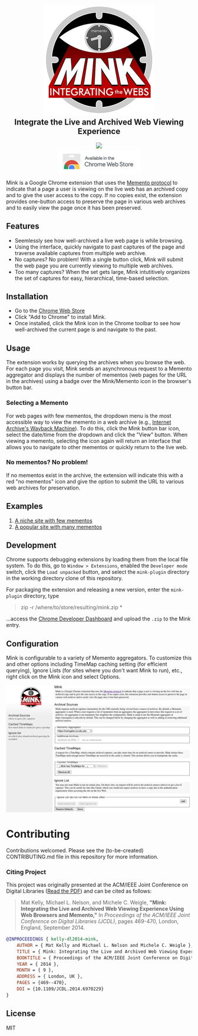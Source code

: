 <h2 align="center">
 <a href="https://github.com/machawk1/mink"><img src="https://github.com/machawk1/Mink/blob/main/meta/mink_marvel_300_noTrans.png?raw=true" alt="Mink logo" /></a><br />Integrate the Live and Archived Web Viewing Experience</h2>

<p align="center">
  <a href="http://standardjs.com/"><img src="https://img.shields.io/badge/code%20style-standard-brightgreen.svg" /></a>
  <br /><a href="http://matkelly.com/mink"><img src="https://github.com/machawk1/Mink/blob/main/meta/chromeWebStore.png?raw=true"></a>
</p>


Mink is a Google Chrome extension that uses the [Memento protocol](https://tools.ietf.org/html/rfc7089) to indicate that a page a user is viewing on the live web has an archived copy and to give the user access to the copy. If no copies exist, the extension provides one-button access to preserve the page in various web archives and to easily view the page once it has been preserved.

## Features

- Seemlessly see how well-archived a live web page is while browsing.
- Using the interface, quickly navigate to past captures of the page and traverse available captures from multiple web archive.
- No captures? No problem! With a single button click, Mink will submit the web page you are currently viewing to multiple web archives.
- Too many captures? When the set gets large, Mink intutitively organizes the set of captures for easy, hierarchical, time-based selection.

## Installation

* Go to the [Chrome Web Store](https://chrome.google.com/webstore/detail/mink/jemoalkmipibchioofomhkgimhofbbem)
* Click "Add to Chrome" to install Mink.
* Once installed, click the Mink icon in the Chrome toolbar to see how well-archived the current page is and navigate to the past.

## Usage

The extension works by querying the archives when you browse the web. For each page you visit, Mink sends an asynchronous request to a Memento aggregator and displays the number of mementos (web pages for the URL in the archives) using a badge over the Mink/Memento icon in the browser's button bar.

### Selecting a Memento

For web pages with few mementos, the dropdown menu is the most accessible way to view the memento in a web archive (e.g., [Internet Archive's Wayback Machine](http://web.archive.org/)). To do this, click the Mink button bar icon, select the date/time from the dropdown and click the "View" button. When viewing a memento, selecting the icon again will return an interface that allows you to navigate to other mementos or quickly return to the live web.

### No mementos? No problem!

If no mementos exist in the archive, the extension will indicate this with a red "no mementos" icon and give the option to submit the URL to various web archives for preservation.

## Examples
1. [A niche site with few mementos](https://github.com/machawk1/Mink/wiki/Examples#use-case-1-a-niche-site-with-few-mementos)
1. [A popular site with many mementos](https://github.com/machawk1/Mink/wiki/Examples#use-case-2-a-popular-site-with-many-mementos)

## Development

Chrome supports debugging extensions by loading them from the local file system. To do this, go to `Window > Extensions`, enabled the `Developer mode` switch, click the `Load unpacked` button, and select the `mink-plugin` directory in the working directory clone of this repository.

For packaging the extension and releasing a new version, enter the `mink-plugin` directory, type

<blockquote>zip -r /where/to/store/resulting/mink.zip *</blockquote>

...access the [Chrome Developer Dashboard](https://chrome.google.com/webstore/developer/dashboard/) and upload the `.zip` to the Mink entry.

## Configuration

Mink is configurable to a variety of Memento aggregators. To customize this and other options including TimeMap caching setting (for efficient querying), Ignore Lists (for sites where you don't want Mink to run), etc., right click on the Mink icon and select Options.

<img src="https://github.com/machawk1/Mink/blob/main/meta/README/minksettings_2.5.5.3.png?raw=true">

# Contributing

Contributions welcomed. Please see the (to-be-created) CONTRIBUTING.md file in this repository for more information.

### Citing Project

This project was originally presented at the ACM/IEEE Joint Conference on Digital Libraries ([Read the PDF](https://matkelly.com/papers/2014_dl_mink.pdf)) and can be cited as follows:

> Mat Kelly, Michael L. Nelson, and Michele C. Weigle, __"Mink: Integrating the Live and Archived Web Viewing Experience Using Web Browsers and Memento,"__ In _Proceedings of the ACM/IEEE Joint Conference on Digital Libraries (JCDL)_, pages 469-470, London, England, September 2014.

```bib
@INPROCEEDINGS { kelly-dl2014-mink,
    AUTHOR = { Mat Kelly and Michael L. Nelson and Michele C. Weigle },
    TITLE = { Mink: Integrating the Live and Archived Web Viewing Experience Using Web Browsers and Memento },
    BOOKTITLE = { Proceedings of the ACM/IEEE Joint Conference on Digital Libraries (JCDL) },
    YEAR = { 2014 },
    MONTH = { 9 },
    ADDRESS = { London, UK },
    PAGES = {469--470},
    DOI = {10.1109/JCDL.2014.6970229}
}
```


## License

MIT
